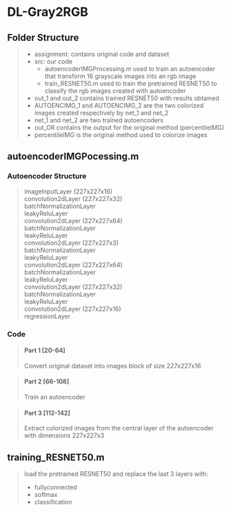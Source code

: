 # DL-Gray2RGB

## Folder Structure

> - assignment: contains original code and dataset
> - src: our code
>     - autoencoderIMGProcessing.m    used to train an autoencoder that transform 16 grayscale images into an rgb image
>     - train_RESNET50.m              used to train the pretrained RESNET50 to classify the rgb images created with autoencoder
> - out_1 and out_2 contains trained RESNET50 with results obtained
> - AUTOENCIMG_1 and AUTOENCIMG_2 are the two colorized images created respectively by net_1 and net_2
> - net_1 and net_2 are two trained autoencoders
> - out_OR contains the output for the original method (percentileIMG)
> - percentileIMG is the original method used to colorize images

## autoencoderIMGPocessing.m

### Autoencoder Structure

> imageInputLayer     (227x227x16)  <br>
> convolution2dLayer  (227x227x32)  <br>
> batchNormalizationLayer           <br>
> leakyReluLayer                    <br>
> convolution2dLayer  (227x227x64)  <br>
> batchNormalizationLayer           <br>
> leakyReluLayer                    <br>
> convolution2dLayer  (227x227x3)   <br>
> batchNormalizationLayer           <br>
> leakyReluLayer                    <br>
> convolution2dLayer  (227x227x64)  <br>
> batchNormalizationLayer           <br>
> leakyReluLayer                    <br>
> convolution2dLayer  (227x227x32)  <br>
> batchNormalizationLayer           <br>
> leakyReluLayer                    <br>
> convolution2dLayer  (227x227x16)  <br>
> regressionLayer                   <br>

### Code

> #### Part 1 [20-64]
> Convert original dataset into images block of size 227x227x16

> #### Part 2 [66-108]
> Train an autoencoder

> #### Part 3 [112-142]
> Extract colorized images from the central layer of the autoencoder with dimensions 227x227x3

## training_RESNET50.m

> load the pretrained RESNET50 and replace the last 3 layers with:
> - fullyconnected
> - softmax
> - classification